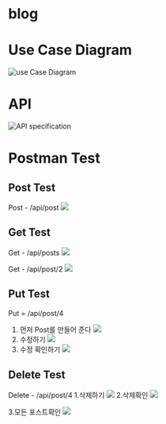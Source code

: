 # blog

# Use Case Diagram
![use Case Diagram](https://github.com/uiseongsang/blog/assets/40707686/389ff67f-1cf5-47a5-9c8a-4d25bc7c2430)

# API 
![API specification](https://github.com/uiseongsang/blog/assets/40707686/1abd2931-4dad-4e53-b915-db36d72bdd4b)

# Postman Test

## Post Test
Post - /api/post
![](https://velog.velcdn.com/images/uiseongsang/post/39ff530e-fffb-4d0a-8644-0b6e632eddc0/image.png)

## Get Test
Get - /api/posts
![](https://velog.velcdn.com/images/uiseongsang/post/c4a462aa-89ed-42fd-922e-2f74f22bf9a3/image.png)

Get - /api/post/2
![](https://velog.velcdn.com/images/uiseongsang/post/fa335fcd-6529-4ceb-a48d-9ea086508c6a/image.png)

## Put Test
Put = /api/post/4

1. 먼저 Post를 만들어 준다
![](https://velog.velcdn.com/images/uiseongsang/post/9ffec36b-fd6f-4793-ab9d-e41b3b5f139b/image.png)
2. 수정하기
![](https://velog.velcdn.com/images/uiseongsang/post/dfeda253-5152-439a-aa3a-160c15764995/image.png)
3. 수정 확인하기
![](https://velog.velcdn.com/images/uiseongsang/post/3b36cfcd-a272-4ff3-a62f-115ed10e7a81/image.png)

## Delete Test
Delete - /api/post/4
1.삭제하기
![](https://velog.velcdn.com/images/uiseongsang/post/ca03a2ac-bc03-485d-9d78-6e214829a0b9/image.png)
2.삭제확인
![](https://velog.velcdn.com/images/uiseongsang/post/86452faf-6421-429e-bad3-5a86833634c9/image.png)

3.모든 포스트확인
![](https://velog.velcdn.com/images/uiseongsang/post/bbf9bca3-c000-49a3-a671-89e434d141c8/image.png)

